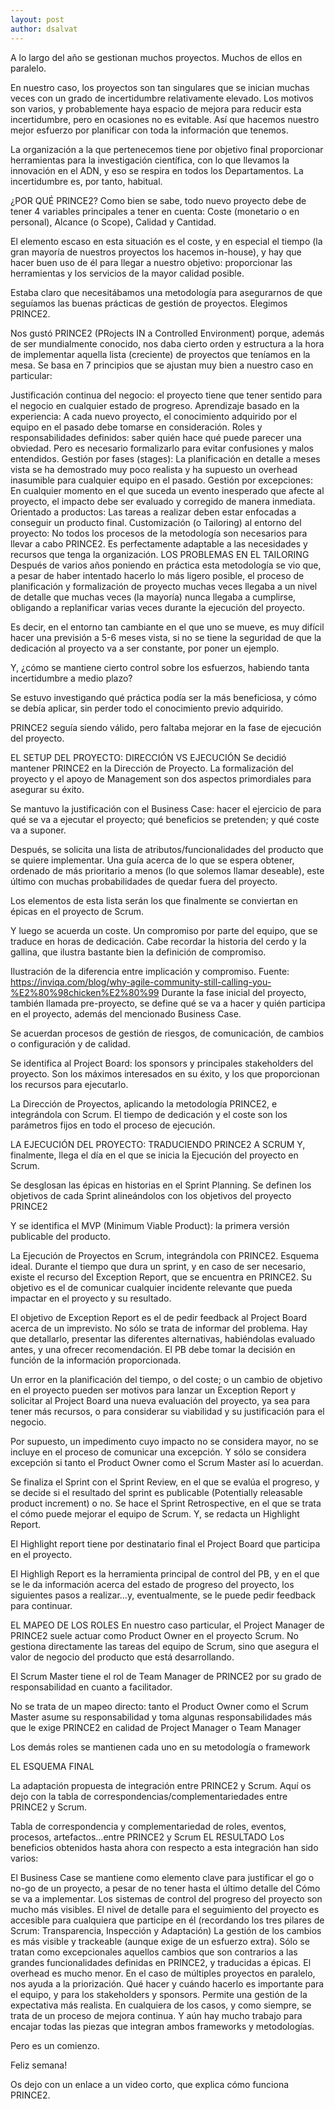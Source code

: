 ```yaml
---
layout: post
author: dsalvat
---
```


A lo largo del año se gestionan muchos proyectos. Muchos de ellos en paralelo.

En nuestro caso, los proyectos son tan singulares que se inician muchas veces con un grado de incertidumbre relativamente elevado. Los motivos son varios, y probablemente haya espacio de mejora para reducir esta incertidumbre, pero en ocasiones no es evitable. Así que hacemos nuestro mejor esfuerzo por planificar con toda la información que tenemos.

La organización a la que pertenecemos tiene por objetivo final proporcionar herramientas para la investigación científica, con lo que llevamos la innovación en el ADN, y eso se respira en todos los Departamentos. La incertidumbre es, por tanto, habitual.

¿POR QUÉ PRINCE2?
Como bien se sabe, todo nuevo proyecto debe de tener 4 variables principales a tener en cuenta: Coste (monetario o en personal), Alcance (o Scope), Calidad y Cantidad.

El elemento escaso en esta situación es el coste, y en especial el tiempo (la gran mayoría de nuestros proyectos los hacemos in-house), y hay que hacer buen uso de él para llegar a nuestro objetivo: proporcionar las herramientas y los servicios de la mayor calidad posible.

Estaba claro que necesitábamos una metodología para asegurarnos de que seguíamos las buenas prácticas de gestión de proyectos. Elegimos PRINCE2.

Nos gustó PRINCE2 (PRojects IN a Controlled Environment) porque, además de ser mundialmente conocido, nos daba cierto orden y estructura a la hora de implementar aquella lista (creciente) de proyectos que teníamos en la mesa. Se basa en 7 principios que se ajustan muy bien a nuestro caso en particular:

Justificación continua del negocio: el proyecto tiene que tener sentido para el negocio en cualquier estado de progreso.
Aprendizaje basado en la experiencia: A cada nuevo proyecto, el conocimiento adquirido por el equipo en el pasado debe tomarse en consideración.
Roles y responsabilidades definidos: saber quién hace qué puede parecer una obviedad. Pero es necesario formalizarlo para evitar confusiones y malos entendidos.
Gestión por fases (stages): La planificación en detalle a meses vista se ha demostrado muy poco realista y ha supuesto un overhead inasumible para cualquier equipo en el pasado.
Gestión por excepciones: En cualquier momento en el que suceda un evento inesperado que afecte al proyecto, el impacto debe ser evaluado y corregido de manera inmediata.
Orientado a productos: Las tareas a realizar deben estar enfocadas a conseguir un producto final.
Customización (o Tailoring) al entorno del proyecto: No todos los procesos de la metodología son necesarios para llevar a cabo PRINCE2. Es perfectamente adaptable a las necesidades y recursos que tenga la organización.
LOS PROBLEMAS EN EL TAILORING
Después de varios años poniendo en práctica esta metodología se vio que, a pesar de haber intentado hacerlo lo más ligero posible, el proceso de planificación y formalización de proyecto muchas veces llegaba a un nivel de detalle que muchas veces (la mayoría) nunca llegaba a cumplirse, obligando a replanificar varias veces durante la ejecución del proyecto.

Es decir, en el entorno tan cambiante en el que uno se mueve, es muy difícil hacer una previsión a 5-6 meses vista, si no se tiene la seguridad de que la dedicación al proyecto va a ser constante, por poner un ejemplo.

Y, ¿cómo se mantiene cierto control sobre los esfuerzos, habiendo tanta incertidumbre a medio plazo?

Se estuvo investigando qué práctica podía ser la más beneficiosa, y cómo se debía aplicar, sin perder todo el conocimiento previo adquirido.

PRINCE2 seguía siendo válido, pero faltaba mejorar en la fase de ejecución del proyecto.

EL SETUP DEL PROYECTO: DIRECCIÓN VS EJECUCIÓN
Se decidió mantener PRINCE2 en la Dirección de Proyecto. La formalización del proyecto y el apoyo de Management son dos aspectos primordiales para asegurar su éxito.

Se mantuvo la justificación con el Business Case: hacer el ejercicio de para qué se va a ejecutar el proyecto; qué beneficios se pretenden; y qué coste va a suponer.

Después, se solicita una lista de atributos/funcionalidades del producto que se quiere implementar. Una guía acerca de lo que se espera obtener, ordenado de más prioritario a menos (lo que solemos llamar deseable), este último con muchas probabilidades de quedar fuera del proyecto.

Los elementos de esta lista serán los que finalmente se conviertan en épicas en el proyecto de Scrum.

Y luego se acuerda un coste. Un compromiso por parte del equipo, que se traduce en horas de dedicación. Cabe recordar la historia del cerdo y la gallina, que ilustra bastante bien la definición de compromiso.


Ilustración de la diferencia entre implicación y compromiso. Fuente: https://inviqa.com/blog/why-agile-community-still-calling-you-%E2%80%98chicken%E2%80%99
Durante la fase inicial del proyecto, también llamada pre-proyecto, se define qué se va a hacer y quién participa en el proyecto, además del mencionado Business Case.

Se acuerdan procesos de gestión de riesgos, de comunicación, de cambios o configuración y de calidad.

Se identifica al Project Board: los sponsors y principales stakeholders del proyecto. Son los máximos interesados en su éxito, y los que proporcionan los recursos para ejecutarlo.


La Dirección de Proyectos, aplicando la metodología PRINCE2, e integrándola con Scrum.
El tiempo de dedicación y el coste son los parámetros fijos en todo el proceso de ejecución.

LA EJECUCIÓN DEL PROYECTO: TRADUCIENDO PRINCE2 A SCRUM
Y, finalmente, llega el día en el que se inicia la Ejecución del proyecto en Scrum.

Se desglosan las épicas en historias en el Sprint Planning. Se definen los objetivos de cada Sprint alineándolos con los objetivos del proyecto PRINCE2

Y se identifica el MVP (Minimum Viable Product): la primera versión publicable del producto.


La Ejecución de Proyectos en Scrum, integrándola con PRINCE2. Esquema ideal.
Durante el tiempo que dura un sprint, y en caso de ser necesario, existe el recurso del Exception Report, que se encuentra en PRINCE2. Su objetivo es el de comunicar cualquier incidente relevante que pueda impactar en el proyecto y su resultado.

El objetivo de Exception Report es el de pedir feedback al Project Board acerca de un imprevisto. No sólo se trata de informar del problema. Hay que detallarlo, presentar las diferentes alternativas, habiéndolas evaluado antes, y una ofrecer recomendación. El PB debe tomar la decisión en función de la información proporcionada.

Un error en la planificación del tiempo, o del coste; o un cambio de objetivo en el proyecto pueden ser motivos para lanzar un Exception Report y solicitar al Project Board una nueva evaluación del proyecto, ya sea para tener más recursos, o para considerar su viabilidad y su justificación para el negocio.

Por supuesto, un impedimento cuyo impacto no se considera mayor, no se incluye en el proceso de comunicar una excepción. Y sólo se considera excepción si tanto el Product Owner como el Scrum Master así lo acuerdan.

Se finaliza el Sprint con el Sprint Review, en el que se evalúa el progreso, y se decide si el resultado del sprint es publicable (Potentially releasable product increment) o no. Se hace el Sprint Retrospective, en el que se trata el cómo puede mejorar el equipo de Scrum. Y, se redacta un Highlight Report.

El Highlight report tiene por destinatario final el Project Board que participa en el proyecto.

El Highligh Report es la herramienta principal de control del PB, y en el que se le da información acerca del estado de progreso del proyecto, los siguientes pasos a realizar…y, eventualmente, se le puede pedir feedback para continuar.

EL MAPEO DE LOS ROLES
En nuestro caso particular, el Project Manager de PRINCE2 suele actuar como Product Owner en el proyecto Scrum. No gestiona directamente las tareas del equipo de Scrum, sino que asegura el valor de negocio del producto que está desarrollando.

El Scrum Master tiene el rol de Team Manager de PRINCE2 por su grado de responsabilidad en cuanto a facilitador.

No se trata de un mapeo directo: tanto el Product Owner como el Scrum Master asume su responsabilidad y toma algunas responsabilidades más que le exige PRINCE2 en calidad de Project Manager o Team Manager

Los demás roles se mantienen cada uno en su metodología o framework

EL ESQUEMA FINAL

La adaptación propuesta de integración entre PRINCE2 y Scrum.
Aquí os dejo con la tabla de correspondencias/complementariedades entre PRINCE2 y Scrum.


Tabla de correspondencia y complementariedad de roles, eventos, procesos, artefactos…entre PRINCE2 y Scrum
EL RESULTADO
Los beneficios obtenidos hasta ahora con respecto a esta integración han sido varios:

El Business Case se mantiene como elemento clave para justificar el go o no-go de un proyecto, a pesar de no tener hasta el último detalle del Cómo se va a implementar.
Los sistemas de control del progreso del proyecto son mucho más visibles. El nivel de detalle para el seguimiento del proyecto es accesible para cualquiera que participe en él (recordando los tres pilares de Scrum: Transparencia, Inspección y Adaptación)
La gestión de los cambios es más visible y trackeable (aunque exige de un esfuerzo extra). Sólo se tratan como excepcionales aquellos cambios que son contrarios a las grandes funcionalidades definidas en PRINCE2, y traducidas a épicas. El overhead es mucho menor.
En el caso de múltiples proyectos en paralelo, nos ayuda a la priorización. Qué hacer y cuándo hacerlo es importante para el equipo, y para los stakeholders y sponsors. Permite una gestión de la expectativa más realista.
En cualquiera de los casos, y como siempre, se trata de un proceso de mejora continua. Y aún hay mucho trabajo para encajar todas las piezas que integran ambos frameworks y metodologías.

Pero es un comienzo.

Feliz semana!

Os dejo con un enlace a un video corto, que explica cómo funciona PRINCE2.